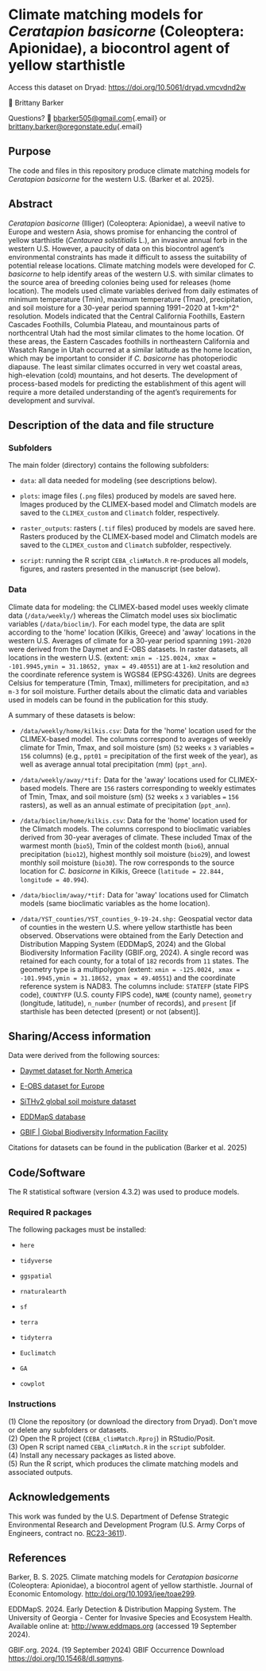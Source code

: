 # **Climate matching models for *Ceratapion basicorne* (Coleoptera: Apionidae), a biocontrol agent of yellow starthistle**

Access this dataset on Dryad: <https://doi.org/10.5061/dryad.vmcvdnd2w>

👥 Brittany Barker

Questions? 📧
[bbarker505\@gmail.com](mailto:bbarker505@gmail.com){.email} or
[brittany.barker\@oregonstate.edu](mailto:brittany.barker@oregonstate.edu){.email}

## **Purpose**

The code and files in this repository produce climate matching models
for *Ceratapion basicorne* for the western U.S. (Barker et al. 2025).

## **Abstract**

*Ceratapion basicorne* (Illiger) (Coleoptera: Apionidae), a weevil
native to Europe and western Asia, shows promise for enhancing the
control of yellow starthistle (*Centaurea solstitialis* L.), an invasive
annual forb in the western U.S. However, a paucity of data on this
biocontrol agent’s environmental constraints has made it difficult to
assess the suitability of potential release locations. Climate matching
models were developed for *C. basicorne* to help identify areas of the
western U.S. with similar climates to the source area of breeding
colonies being used for releases (home location). The models used
climate variables derived from daily estimates of minimum temperature
(Tmin), maximum temperature (Tmax), precipitation, and soil moisture for
a 30-year period spanning 1991−2020 at 1-km^2^ resolution. Models
indicated that the Central California Foothills, Eastern Cascades
Foothills, Columbia Plateau, and mountainous parts of northcentral Utah
had the most similar climates to the home location. Of these areas, the
Eastern Cascades foothills in northeastern California and Wasatch Range
in Utah occurred at a similar latitude as the home location, which may
be important to consider if *C. basicorne* has photoperiodic diapause.
The least similar climates occurred in very wet coastal areas,
high-elevation (cold) mountains, and hot deserts. The development of
process-based models for predicting the establishment of this agent will
require a more detailed understanding of the agent’s requirements for
development and survival.

## **Description of the data and file structure**

### **Subfolders**

The main folder (directory) contains the following subfolders:

-   `data`: all data needed for modeling (see descriptions below).

-   `plots`: image files (`.png` files) produced by models are saved
    here. Images produced by the CLIMEX-based model and Climatch models
    are saved to the `CLIMEX_custom` and `Climatch` folder,
    respectively.

-   `raster_outputs`: rasters (`.tif` files) produced by models are
    saved here. Rasters produced by the CLIMEX-based model and Climatch
    models are saved to the `CLIMEX_custom` and `Climatch` subfolder,
    respectively.

-   `script`: running the R script `CEBA_climMatch.R` re-produces all
    models, figures, and rasters presented in the manuscript (see
    below).

### **Data**

Climate data for modeling: the CLIMEX-based model uses weekly climate
data (`/data/weekly/`) whereas the Climatch model uses six bioclimatic
variables (`/data/bioclim/`). For each model type, the data are split
according to the 'home' location (Kilkis, Greece) and 'away' locations
in the western U.S. Averages of climate for a 30-year period spanning
`1991-2020` were derived from the Daymet and E-OBS datasets. In raster
datasets, all locations in the western U.S. (extent:
`xmin = -125.0024, xmax = -101.9945,ymin = 31.18652, ymax = 49.40551`)
are at `1-km2` resolution and the coordinate reference system is WGS84
(EPSG:4326). Units are degrees Celsius for temperature (Tmin, Tmax),
millimeters for precipitation, and `m3 m-3` for soil moisture. Further
details about the climatic data and variables used in models can be
found in the publication for this study.

A summary of these datasets is below:

-   `/data/weekly/home/kilkis.csv`: Data for the 'home' location used
    for the CLIMEX-based model. The columns correspond to averages of
    weekly climate for Tmin, Tmax, and soil moisture (sm) (`52` weeks
    `x` `3` variables `=` `156` columns) (e.g., `ppt01` = precipitation
    of the first week of the year), as well as average annual total
    precipitation (mm) (`ppt_ann`).

-   `/data/weekly/away/*tif:` Data for the 'away' locations used for
    CLIMEX-based models. There are `156` rasters corresponding to weekly
    estimates of Tmin, Tmax, and soil moisture (sm) (`52` weeks `x` `3`
    variables `=` `156` rasters), as well as an annual estimate of
    precipitation (`ppt_ann`).

-   `/data/bioclim/home/kilkis.csv`: Data for the 'home' location used
    for the Climatch models. The columns correspond to bioclimatic
    variables derived from 30-year averages of climate. These included
    Tmax of the warmest month (`bio5`), Tmin of the coldest month
    (`bio6`), annual precipitation (`bio12`), highest monthly soil
    moisture (`bio29`), and lowest monthly soil moisture (`bio30`). The
    row corresponds to the source location for *C. basicorne* in Kilkis,
    Greece (`latitude = 22.844, longitude = 40.994`).

-   `/data/bioclim/away/*tif:` Data for 'away' locations used for
    Climatch models (same bioclimatic variables as the home location).

-   `/data/YST_counties/YST_counties_9-19-24.shp:` Geospatial vector
    data of counties in the western U.S. where yellow starthistle has
    been observed. Observations were obtained from the Early Detection
    and Distribution Mapping System (EDDMapS, 2024) and the Global
    Biodiversity Information Facility (GBIF.org, 2024). A single record
    was retained for each county, for a total of `182` records from `11`
    states. The geometry type is a multipolygon (extent:
    `xmin = -125.0024, xmax = -101.9945,ymin = 31.18652, ymax = 49.40551`)
    and the coordinate reference system is NAD83. The columns include:
    `STATEFP` (state FIPS code), `COUNTYFP` (U.S. county FIPS code),
    `NAME` (county name), `geometry` (longitude, latitude), `n_number`
    (number of records), and `present` [if starthisle has been detected
    (present) or not (absent)].

## **Sharing/Access information**

Data were derived from the following sources:

-   [Daymet dataset for North America](https://daymet.ornl.gov/getdata)  

-   [E-OBS dataset for Europe](https://surfobs.climate.copernicus.eu)  

-   [SiTHv2 global soil moisture
    dataset](https://data.tpdc.ac.cn/en/data/bc51e1b0-494c-4cd5-ae4d-eba6b9d2322c)  

-   [EDDMapS database](https://www.eddmaps.org/)  

-   [GBIF \| Global Biodiversity Information
    Facility](https://www.gbif.org/)  

Citations for datasets can be found in the publication (Barker et al.
2025)

## **Code/Software**

The R statistical software (version 4.3.2) was used to produce models.

### **Required R packages**

The following packages must be installed:

-   `here`  

-   `tidyverse`  

-   `ggspatial`  

-   `rnaturalearth`  

-   `sf`  

-   `terra`  

-   `tidyterra`  

-   `Euclimatch`  

-   `GA`  

-   `cowplot`  

### **Instructions**

(1) Clone the repository (or download the directory from Dryad). Don't
    move or delete any subfolders or datasets.\
(2) Open the R project (`CEBA_climMatch.Rproj`) in RStudio/Posit.\
(3) Open R script named `CEBA_climMatch.R` in the `script` subfolder.\
(4) Install any necessary packages as listed above.\
(5) Run the R script, which produces the climate matching models and
    associated outputs.

## **Acknowledgements**

This work was funded by the U.S. Department of Defense Strategic
Environmental Research and Development Program (U.S. Army Corps of
Engineers, contract no.
[RC23-3611](https://demo.serdp-estcp.mil/projects/details/48787c60-7e33-4cda-bd02-5bc31b402265/managing-yellow-starthistle-using-a-new-biocontrol-agent-an-integrative-experimental-and-geo-climatic-modeling-approach)).

## **References**

Barker, B. S. 2025. Climate matching models for *Ceratapion basicorne*
(Coleoptera: Apionidae), a biocontrol agent of yellow starthistle.
Journal of Economic Entomology. <http:/doi.org/10.1093/jee/toae299>.

EDDMapS. 2024. Early Detection & Distribution Mapping System. The
University of Georgia - Center for Invasive Species and Ecosystem
Health. Available online at: <http://www.eddmaps.org> (accessed 19
September 2024).

GBIF.org. 2024. (19 September 2024) GBIF Occurrence Download
<https://doi.org/10.15468/dl.sqmyns>.
